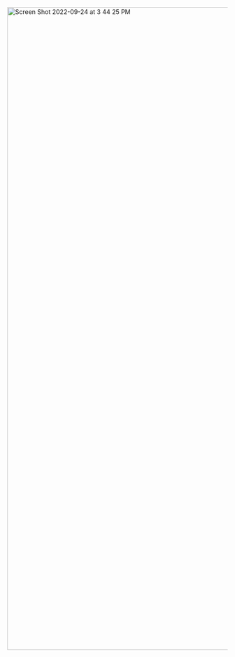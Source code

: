<img width="1470" alt="Screen Shot 2022-09-24 at 3 44 25 PM" src="https://user-images.githubusercontent.com/114315303/192121410-cad0d298-9ec1-4739-80c7-4c07b2240b5c.png">

